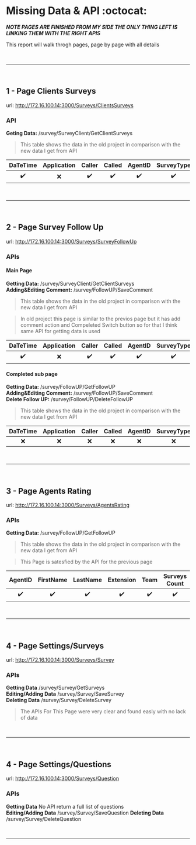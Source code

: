 # Missing Data & API :octocat:

**_NOTE PAGES ARE FINISHED FROM MY SIDE THE ONLY THING LEFT IS LINKING THEM WITH THE RIGHT APIS_**

This report will walk throgh pages, page by page with all details

<br />

---

<br />

## 1 - Page Clients Surveys

url: <http://172.16.100.14:3000/Surveys/ClientsSurveys>

### API

**Geting Data:** /survey/SurveyClient/GetClientSurveys

> This table shows the data in the old project in comparison with the new data I get from API

|      DaTeTime      | Application |       Caller       |       Called       |      AgentID       |     SurveyType     |       Rating       |     questions      |
| :----------------: | :---------: | :----------------: | :----------------: | :----------------: | :----------------: | :----------------: | :----------------: |
| :heavy_check_mark: |     :x:     | :heavy_check_mark: | :heavy_check_mark: | :heavy_check_mark: | :heavy_check_mark: | :heavy_check_mark: | :heavy_check_mark: |

<br />

---

<br />

## 2 - Page Survey Follow Up

url: <http://172.16.100.14:3000/Surveys/SurveyFollowUp>

### APIs

#### Main Page

**Getting Data:** /survey/SurveyClient/GetClientSurveys  
**Adding&Editing Comment:** /survey/FollowUP/SaveComment

> This table shows the data in the old project in comparison with the new data I get from API

> In old project this page is similar to the previos page but it has add comment action and Compeleted Switch button so for that I think same API for getting data is used

|      DaTeTime      | Application |       Caller       |       Called       |      AgentID       |     SurveyType     | Rating             |
| :----------------: | :---------: | :----------------: | :----------------: | :----------------: | :----------------: | ------------------ |
| :heavy_check_mark: |     :x:     | :heavy_check_mark: | :heavy_check_mark: | :heavy_check_mark: | :heavy_check_mark: | :heavy_check_mark: |

#### Completed sub page

**Getting Data:** /survey/FollowUP/GetFollowUP  
**Adding&Editing Comment:** /survey/FollowUP/SaveComment  
**Delete Follow UP:** /survey/FollowUP/DeleteFollowUP

> This table shows the data in the old project in comparison with the new data I get from API

| DaTeTime | Application | Caller | Called | AgentID | SurveyType | Rating | CommentDate | Supervisor | Comment |
| :------: | :---------: | :----: | :----: | :-----: | :--------: | :----: | :---------: | :--------: | :-----: |
|   :x:    |     :x:     |  :x:   |  :x:   |   :x:   |    :x:     |  :x:   |     :x:     |    :x:     |   :x:   |

<br />

---

<br />

## 3 - Page Agents Rating

url: <http://172.16.100.14:3000/Surveys/AgentsRating>

### APIs

**Getting Data:** /survey/FollowUP/GetFollowUP

> This table shows the data in the old project in comparison with the new data I get from API

> This Page is satesfied by the API for the previous page

|      AgentID       |     FirstName      |      LastName      |     Extension      |        Team        |   Surveys Count    |       Rating       |
| :----------------: | :----------------: | :----------------: | :----------------: | :----------------: | :----------------: | :----------------: |
| :heavy_check_mark: | :heavy_check_mark: | :heavy_check_mark: | :heavy_check_mark: | :heavy_check_mark: | :heavy_check_mark: | :heavy_check_mark: |

<br />

---

<br />

## 4 - Page Settings/Surveys

url: <http://172.16.100.14:3000/Surveys/Survey>

### APIs

**Getting Data** /survey/Survey/GetSurveys  
**Editing/Adding Data** /survey/Survey/SaveSurvey  
**Deleting Data** /survey/Survey/DeleteSurvey

> The APIs For This Page were very clear and found easly with no lack of data

<br />

---

<br />

## 4 - Page Settings/Questions

url: <http://172.16.100.14:3000/Surveys/Question>

### APIs

**Getting Data** No API return a full list of questions  
**Editing/Adding Data** /survey/Survey/SaveQuestion
**Deleting Data** /survey/Survey/DeleteQuestion

<br />

---

<br />
